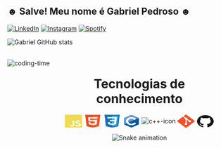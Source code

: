 ## ☻ Salve! Meu nome é Gabriel Pedroso ☻
  [![LinkedIn](https://img.shields.io/badge/linkedin-%230077B5.svg?style=for-the-badge&logo=linkedin&logoColor=white)](https://br.linkedin.com/in/gabriel-pedroso-de-almeida-6b7888143)
  [![Instagram](https://img.shields.io/badge/Instagram-E4405F?style=for-the-badge&logo=instagram&logoColor=white)](https://www.instagram.com/gaah_pedroso/)
  [![Spotify](https://img.shields.io/badge/Spotify-1ED760?&style=for-the-badge&logo=spotify&logoColor=white)](https://open.spotify.com/user/7ix5as1pgon92enez6idc3bpz)

  ![Gabriel GitHub stats](https://github-readme-stats.vercel.app/api?username=Str-GabrielPedroso&show_icons=true&theme=aura_dark)
  <br/>
  <div  align="center"> 
    <div style="display: inline_block"><br>
      <img align="left" height="250" alt="coding-time" src="code.gif">
      <h1 align="center">Tecnologias de conhecimento </h1>
      <img align="center" height="30" width="40" alt="js-icon"  src="https://raw.githubusercontent.com/devicons/devicon/master/icons/javascript/javascript-plain.svg">
      <img align="center" height="30" width="40" alt="html-icon" src="https://raw.githubusercontent.com/devicons/devicon/master/icons/html5/html5-original.svg">
      <img align="center" height="30" width="40" alt="css-icon" src="https://raw.githubusercontent.com/devicons/devicon/master/icons/css3/css3-original.svg">
      <img align="center" height="30" width="40" alt="c-icon" src="https://raw.githubusercontent.com/devicons/devicon/master/icons/c/c-original.svg">
      <img align="center" height="30" width="40" alt="c++-icon" src="https://raw.githubusercontent.com/jmnote/z-icons/master/svg/cpp.svg">
      <img align="center" height="30" width="40" alt="git-icon" src="https://github.com/devicons/devicon/blob/master/icons/git/git-original.svg">
      <img align="center" height="30" width="40" alt="github-icon" src="https://github.com/devicons/devicon/blob/master/icons/github/github-original.svg">
     </div>
  
  ![Snake animation](https://github.com/Str-GabrielPedroso/Str-GabrielPedroso/blob/output/github-contribution-grid-snake.svg)
